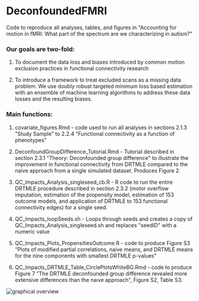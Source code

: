 # DeconfoundedFMRI
Code to reproduce all analyses, tables, and figures in "Accounting for motion in fMRI: What part of the spectrum are we
characterizing in autism?"

### Our goals are two-fold: 
1. To document the data loss and biases introduced by common motion exclusion practices in functional connectivity research

2. To introduce a framework to treat excluded scans as a missing data problem. We use doubly robust targeted minimum loss based estimation with an ensemble of machine learning algorithms to address these data losses and the resulting biases.

### Main functions:
1. covariate_figures.Rmd - code used to run all analyses in sections 2.1.3 "Study Sample" to 2.2.4 "Functional connectivity as a function of phenotypes"

2. DeconfoundGroupDifference_Tutorial.Rmd - Tutorial described in section 2.3.1 "Theory: Deconfounded group difference" to illustrate the improvement in functional connectivity from DRTMLE compared to the naive approach from a single simulated dataset. Produces Figure 2.

3. QC_Impacts_Analysis_singleseed_cb.R - R code to run the entire DRTMLE procedure described in section 2.3.2 (motor overflow imputation, estimation of the propensity model, estimation of 153 outcome models, and application of DRTMLE to 153 functional connectivity edges) for a single seed.

4. QC_Impacts_loopSeeds.sh - Loops through seeds and creates a copy of QC_Impacts_Analysis_singleseed.sh and replaces "seedID" with a numeric value

5. QC_Impacts_Plots_PropensitiesOutcome.R - code to produce Figure S3 "Plots of modified partial correlations, naive means, and DRTMLE means for the nine components with smallest DRTMLE p-values"

6. QC_Impacts_DRTMLE_Table_CirclePlotsWhiteBG.Rmd - code to produce Figure 7 "The DRTMLE deconfounded group difference revealed more extensive differences
than the naıve approach", Figure S2, Table S3. 

![graphical overview](https://github.com/mbnebel/DeconfoundedFMRI/blob/thebrisklab-main/graphicalOverview.png)


